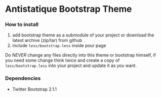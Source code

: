 # Antistatique Bootstrap Theme

### How to install

 1. add bootstrap theme as a submodule of your project or download the latest archive (zip/tar) from github
 2. include `less/bootstrap.less` inside pour page

Do *NEVER* change any files directly into this theme or bootstrap himself, if you need some change think twice and create a copy of `less/bootstrap.less` into your project and update it as you want.

### Dependencies
 - Twitter Bootstrap 2.1.1

